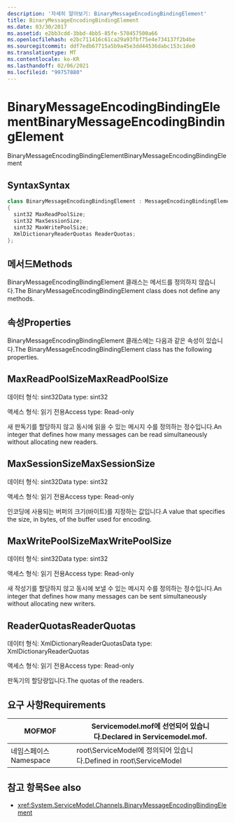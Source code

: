 ```yaml
---
description: '자세히 알아보기: BinaryMessageEncodingBindingElement'
title: BinaryMessageEncodingBindingElement
ms.date: 03/30/2017
ms.assetid: e2bb3cdd-3bbd-4bb5-85fe-570457500a66
ms.openlocfilehash: e2bc711416c61ca29a93fbf75e4e734137f2b4be
ms.sourcegitcommit: ddf7edb67715a5b9a45e3dd44536dabc153c1de0
ms.translationtype: MT
ms.contentlocale: ko-KR
ms.lasthandoff: 02/06/2021
ms.locfileid: "99757880"
---
```

# <a name="binarymessageencodingbindingelement"></a><span data-ttu-id="adfbc-103">BinaryMessageEncodingBindingElement</span><span class="sxs-lookup"><span data-stu-id="adfbc-103">BinaryMessageEncodingBindingElement</span></span>

<span data-ttu-id="adfbc-104">BinaryMessageEncodingBindingElement</span><span class="sxs-lookup"><span data-stu-id="adfbc-104">BinaryMessageEncodingBindingElement</span></span>  
  
## <a name="syntax"></a><span data-ttu-id="adfbc-105">Syntax</span><span class="sxs-lookup"><span data-stu-id="adfbc-105">Syntax</span></span>  
  
```csharp  
class BinaryMessageEncodingBindingElement : MessageEncodingBindingElement  
{  
  sint32 MaxReadPoolSize;  
  sint32 MaxSessionSize;  
  sint32 MaxWritePoolSize;  
  XmlDictionaryReaderQuotas ReaderQuotas;  
};  
```  
  
## <a name="methods"></a><span data-ttu-id="adfbc-106">메서드</span><span class="sxs-lookup"><span data-stu-id="adfbc-106">Methods</span></span>  

 <span data-ttu-id="adfbc-107">BinaryMessageEncodingBindingElement 클래스는 메서드를 정의하지 않습니다.</span><span class="sxs-lookup"><span data-stu-id="adfbc-107">The BinaryMessageEncodingBindingElement class does not define any methods.</span></span>  
  
## <a name="properties"></a><span data-ttu-id="adfbc-108">속성</span><span class="sxs-lookup"><span data-stu-id="adfbc-108">Properties</span></span>  

 <span data-ttu-id="adfbc-109">BinaryMessageEncodingBindingElement 클래스에는 다음과 같은 속성이 있습니다.</span><span class="sxs-lookup"><span data-stu-id="adfbc-109">The BinaryMessageEncodingBindingElement class has the following properties.</span></span>  
  
## <a name="maxreadpoolsize"></a><span data-ttu-id="adfbc-110">MaxReadPoolSize</span><span class="sxs-lookup"><span data-stu-id="adfbc-110">MaxReadPoolSize</span></span>  

 <span data-ttu-id="adfbc-111">데이터 형식: sint32</span><span class="sxs-lookup"><span data-stu-id="adfbc-111">Data type: sint32</span></span>  
  
 <span data-ttu-id="adfbc-112">액세스 형식: 읽기 전용</span><span class="sxs-lookup"><span data-stu-id="adfbc-112">Access type: Read-only</span></span>  
  
 <span data-ttu-id="adfbc-113">새 판독기를 할당하지 않고 동시에 읽을 수 있는 메시지 수를 정의하는 정수입니다.</span><span class="sxs-lookup"><span data-stu-id="adfbc-113">An integer that defines how many messages can be read simultaneously without allocating new readers.</span></span>  
  
## <a name="maxsessionsize"></a><span data-ttu-id="adfbc-114">MaxSessionSize</span><span class="sxs-lookup"><span data-stu-id="adfbc-114">MaxSessionSize</span></span>  

 <span data-ttu-id="adfbc-115">데이터 형식: sint32</span><span class="sxs-lookup"><span data-stu-id="adfbc-115">Data type: sint32</span></span>  
  
 <span data-ttu-id="adfbc-116">액세스 형식: 읽기 전용</span><span class="sxs-lookup"><span data-stu-id="adfbc-116">Access type: Read-only</span></span>  
  
 <span data-ttu-id="adfbc-117">인코딩에 사용되는 버퍼의 크기(바이트)를 지정하는 값입니다.</span><span class="sxs-lookup"><span data-stu-id="adfbc-117">A value that specifies the size, in bytes, of the buffer used for encoding.</span></span>  
  
## <a name="maxwritepoolsize"></a><span data-ttu-id="adfbc-118">MaxWritePoolSize</span><span class="sxs-lookup"><span data-stu-id="adfbc-118">MaxWritePoolSize</span></span>  

 <span data-ttu-id="adfbc-119">데이터 형식: sint32</span><span class="sxs-lookup"><span data-stu-id="adfbc-119">Data type: sint32</span></span>  
  
 <span data-ttu-id="adfbc-120">액세스 형식: 읽기 전용</span><span class="sxs-lookup"><span data-stu-id="adfbc-120">Access type: Read-only</span></span>  
  
 <span data-ttu-id="adfbc-121">새 작성기를 할당하지 않고 동시에 보낼 수 있는 메시지 수를 정의하는 정수입니다.</span><span class="sxs-lookup"><span data-stu-id="adfbc-121">An integer that defines how many messages can be sent simultaneously without allocating new writers.</span></span>  
  
## <a name="readerquotas"></a><span data-ttu-id="adfbc-122">ReaderQuotas</span><span class="sxs-lookup"><span data-stu-id="adfbc-122">ReaderQuotas</span></span>  

 <span data-ttu-id="adfbc-123">데이터 형식: XmlDictionaryReaderQuotas</span><span class="sxs-lookup"><span data-stu-id="adfbc-123">Data type: XmlDictionaryReaderQuotas</span></span>  
  
 <span data-ttu-id="adfbc-124">액세스 형식: 읽기 전용</span><span class="sxs-lookup"><span data-stu-id="adfbc-124">Access type: Read-only</span></span>  
  
 <span data-ttu-id="adfbc-125">판독기의 할당량입니다.</span><span class="sxs-lookup"><span data-stu-id="adfbc-125">The quotas of the readers.</span></span>  
  
## <a name="requirements"></a><span data-ttu-id="adfbc-126">요구 사항</span><span class="sxs-lookup"><span data-stu-id="adfbc-126">Requirements</span></span>  
  
|<span data-ttu-id="adfbc-127">MOF</span><span class="sxs-lookup"><span data-stu-id="adfbc-127">MOF</span></span>|<span data-ttu-id="adfbc-128">Servicemodel.mof에 선언되어 있습니다.</span><span class="sxs-lookup"><span data-stu-id="adfbc-128">Declared in Servicemodel.mof.</span></span>|  
|---------|-----------------------------------|  
|<span data-ttu-id="adfbc-129">네임스페이스</span><span class="sxs-lookup"><span data-stu-id="adfbc-129">Namespace</span></span>|<span data-ttu-id="adfbc-130">root\ServiceModel에 정의되어 있습니다.</span><span class="sxs-lookup"><span data-stu-id="adfbc-130">Defined in root\ServiceModel</span></span>|  
  
## <a name="see-also"></a><span data-ttu-id="adfbc-131">참고 항목</span><span class="sxs-lookup"><span data-stu-id="adfbc-131">See also</span></span>

- <xref:System.ServiceModel.Channels.BinaryMessageEncodingBindingElement>
